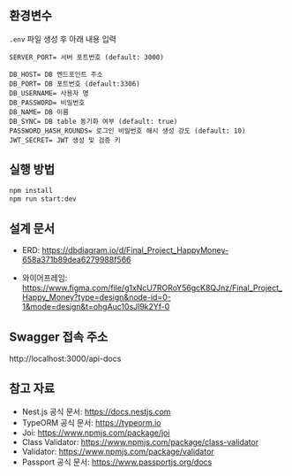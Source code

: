 ## 환경변수

`.env` 파일 생성 후 아래 내용 입력

```
SERVER_PORT= 서버 포트번호 (default: 3000)

DB_HOST= DB 엔드포인트 주소
DB_PORT= DB 포트번호 (default:3306)
DB_USERNAME= 사용자 명
DB_PASSWORD= 비밀번호
DB_NAME= DB 이름
DB_SYNC= DB table 동기화 여부 (default: true)
PASSWORD_HASH_ROUNDS= 로그인 비밀번호 해시 생성 강도 (default: 10)
JWT_SECRET= JWT 생성 및 검증 키
```

## 실행 방법

```sh
npm install
npm run start:dev
```

## 설계 문서

- ERD: https://dbdiagram.io/d/Final_Project_HappyMoney-658a371b89dea6279988f566

- 와이어프레임: https://www.figma.com/file/g1xNcU7RORoY56gcK8QJnz/Final_Project_Happy_Money?type=design&node-id=0-1&mode=design&t=ohgAuc10sJl9k2Yf-0

## Swagger 접속 주소

http://localhost:3000/api-docs

## 참고 자료

- Nest.js 공식 문서: https://docs.nestjs.com
- TypeORM 공식 문서: https://typeorm.io
- Joi: https://www.npmjs.com/package/joi
- Class Validator: https://www.npmjs.com/package/class-validator
- Validator: https://www.npmjs.com/package/validator
- Passport 공식 문서: https://www.passportjs.org/docs
